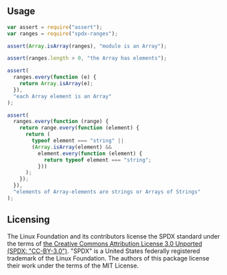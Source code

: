 ## Usage

```javascript
var assert = require("assert");
var ranges = require("spdx-ranges");

assert(Array.isArray(ranges), "module is an Array");

assert(ranges.length > 0, "the Array has elements");

assert(
  ranges.every(function (e) {
    return Array.isArray(e);
  }),
  "each Array element is an Array"
);

assert(
  ranges.every(function (range) {
    return range.every(function (element) {
      return (
        typeof element === "string" ||
        (Array.isArray(element) &&
          element.every(function (element) {
            return typeof element === "string";
          }))
      );
    });
  }),
  "elements of Array-elements are strings or Arrays of Strings"
);
```

## Licensing

The Linux Foundation and its contributors license the SPDX standard under the terms of [the Creative Commons Attribution License 3.0 Unported (SPDX: "CC-BY-3.0")](http://spdx.org/licenses/CC-BY-3.0). "SPDX" is a United States federally registered trademark of the Linux Foundation. The authors of this package license their work under the terms of the MIT License.
